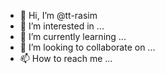 - 👋 Hi, I’m @tt-rasim
- 👀 I’m interested in ...
- 🌱 I’m currently learning ...
- 💞️ I’m looking to collaborate on ...
- 📫 How to reach me ...

<!---
tt-rasim/tt-rasim is a ✨ special ✨ repository because its `README.md` (this file) appears on your GitHub profile.
You can click the Preview link to take a look at your changes.
--->
